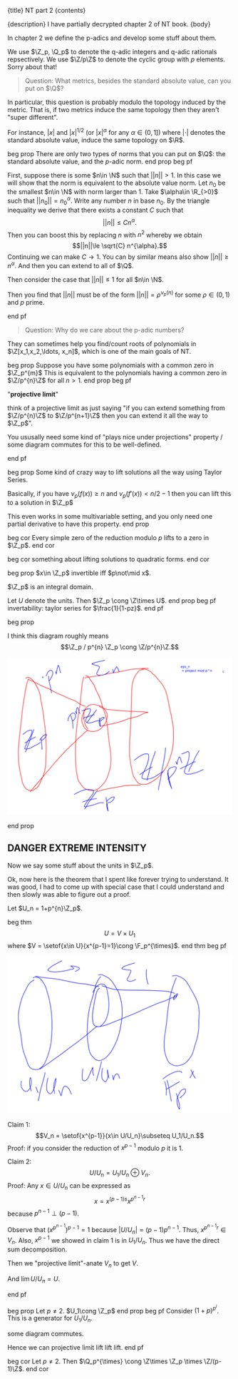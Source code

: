 {title}
NT part 2
{contents}

{description}
I have partially decrypted chapter 2 of NT book. 
{body}

In chapter 2 we define the p-adics and develop some stuff about
them.

We use $\Z_p, \Q_p$ to denote the q-adic integers and q-adic
rationals repsectively. We use $\Z/p\Z$ to denote the cyclic
group with $p$ elements. Sorry about that!


> Question: What metrics, besides the standard absolute value,
can you put on $\Q$?

In particular, this question is probably modulo the topology
induced by the metric.
That is, if two metrics induce the same topology then they aren't
"super different".

For instance, $|x|$ and $|x|^{1/2}$ (or $|x|^{\alpha}$ for any $\alpha\in (0,1]$) where $|\cdot|$ denotes the
standard absolute value, induce the same topology on $\R$.

beg prop
There are only two types of norms that you can put on $\Q$: 
the standard absolute value, and the $p$-adic norm.
end prop
beg pf

First, suppose there is some $n\in \N$ such that  $||n|| > 1$. 
In this case we will show that the norm is equivalent to the
absolute value norm.
Let $n_0$ be the smallest $n\in \N$ with norm larger than $1$.
Take $\alpha\in \R_{>0}$ such that  $||n_0|| = n_0^{\alpha}$.
Write any number $n$ in base $n_0$.
By the triangle inequality we derive that there exists a constant
$C$ such that 
$$||n||\le C n^{\alpha}.$$
Then you can boost this by replacing $n$ with  $n^2$ whereby we
obtain
$$||n||\le \sqrt{C} n^{\alpha}.$$
Continuing we can make $C\to 1$.
You can by similar means also show $||n||\ge n^{\alpha}$.
And then you can extend to all of $\Q$.

Then consider the case that $||n||\le 1$ for all  $n\in \N$.

Then you find that $||n||$ must be of the form  $||n|| =
\rho^{\nu_p(n)}$ for some $\rho\in(0,1)$ and  $p$ prime.

end pf


> Question: Why do we care about the p-adic numbers?

They can sometimes help you find/count roots of polynomials in $\Z[x_1,x_2,\ldots,
x_n]$, which is one of the main goals of NT.

beg prop
Suppose you have some polynomials with a common zero in $\Z_p^{m}$ 
This is equivalent to the polynomials having a common zero in
$\Z/p^{n}\Z$ for all $n>1$.
end prop
beg pf

"**projective limit**"

think of a projective limit as just saying "if you can extend
something from $\Z/p^{n}\Z$ to $\Z/p^{n+1}\Z$ then you can extend
it all the way to $\Z_p$".

You ususally need some kind of "plays nice under projections"
property / some diagram commutes for this to  be well-defined.

end pf

beg prop
Some kind of crazy way to lift solutions all the way using Taylor Series.

Basically, if you have $\nu_p(f(x))\ge n$ and $\nu_p(f'(x))<n/2-1$
then you can lift this to a solution in $\Z_p$

This even works in some multivariable setting, and you only need
one partial derivative to have this property.
end prop

beg cor
Every simple zero of the reduction modulo $p$ lifts to a zero in
$\Z_p$.
end cor

beg cor
something about lifting solutions to quadratic forms.
end cor

beg prop
$x\in \Z_p$ invertible iff $p\not\mid x$.

$\Z_p$ is an integral domain.

Let $U$ denote the units.
Then $\Z_p \cong \Z\times U$.
end prop
beg pf 
invertability: taylor series for $\frac{1}{1-pz}$.
end pf

beg prop

I think this diagram roughly means
$$\Z_p / p^{n} \Z_p \cong \Z/p^{n}\Z.$$


![ink_img001](images/ink_img001.png)

end prop


## DANGER EXTREME INTENSITY

Now we say some stuff about the units in $\Z_p$.

Ok, now here is the theorem that I spent like forever trying to
understand. It was good, I had to come up with special case that
I could understand and then slowly was able to figure out a
proof.

Let $U_n = 1+p^{n}\Z_p$.

beg thm 
$$U = V\times U_1$$
where $V = \setof{x\in U}{x^{p-1}=1}\cong \F_p^{\times}$.
end thm
beg pf

![ink_img002](images/ink_img002.png)

Claim 1:
$$V_n = \setof{x^{p-1}}{x\in U/U_n}\subseteq U_1/U_n.$$
Proof: if you consider the reduction of $x^{p-1}$ modulo $p$ it is $1$.

Claim 2:
$$U/U_n = U_1/U_n \oplus V_n.$$
Proof:
Any $x\in U/U_n$ can be expressed as 
 $$x = x^{(p-1)s}x^{p^{n-1}r}$$
because $p^{n-1}\perp (p-1)$.

Observe that $(x^{p^{n-1}})^{p-1} = 1$ because $|U/U_n| =
(p-1)p^{n-1}$.
Thus, $x^{p^{n-1}r} \in V_n$.
Also, $x^{p-1}$ we showed in claim  1 is in $U_1/U_n$.
Thus we have the direct sum decomposition.

Then we "projective limit"-anate $V_n$ to get $V$.

And $\lim U/U_n = U.$

end pf

beg prop
Let $p\neq 2$.
$U_1\cong \Z_p$
end prop
beg pf
Consider $(1+p)^{p^{i}}$. This is a generator for $U_1/U_n$.

some diagram commutes. 

Hence we can projective limit lift lift lift.
end pf

beg cor
Let $p\neq 2$. Then
$\Q_p^{\times} \cong \Z\times \Z_p  \times  \Z/(p-1)\Z$.
end cor



